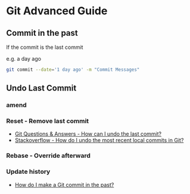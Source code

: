 # Git Advanced Guide

## Commit in the past

If the commit is the last commit

e.g. a day ago

```sh
git commit --date='1 day ago' -m "Commit Messages"
```

## Undo Last Commit

### amend

### Reset - Remove last commit

* [Git Questions & Answers - How can I undo the last commit?](https://www.git-tower.com/learn/git/faq/undo-last-commit)
* [Stackoverflow - How do I undo the most recent local commits in Git?](https://stackoverflow.com/questions/927358/how-do-i-undo-the-most-recent-local-commits-in-git)

### Rebase - Override afterward

### Update history

* [How do I make a Git commit in the past?](https://stackoverflow.com/questions/3895453/how-do-i-make-a-git-commit-in-the-past)
